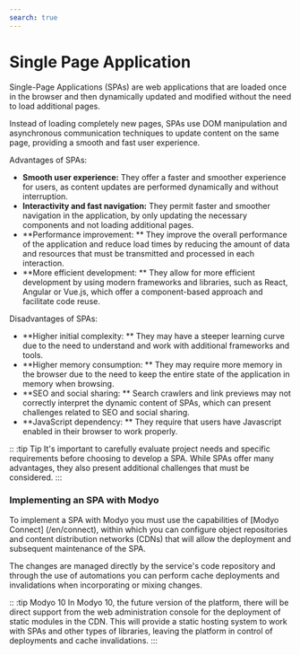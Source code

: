```yaml
---
search: true
---
```


# Single Page Application

Single-Page Applications (SPAs) are web applications that are loaded once in the browser and then dynamically updated and modified without the need to load additional pages.

Instead of loading completely new pages, SPAs use DOM manipulation and asynchronous communication techniques to update content on the same page, providing a smooth and fast user experience.

Advantages of SPAs:

- **Smooth user experience:** They offer a faster and smoother experience for users, as content updates are performed dynamically and without interruption.
- **Interactivity and fast navigation:** They permit faster and smoother navigation in the application, by only updating the necessary components and not loading additional pages.
- **Performance improvement: ** They improve the overall performance of the application and reduce load times by reducing the amount of data and resources that must be transmitted and processed in each interaction.
- **More efficient development: ** They allow for more efficient development by using modern frameworks and libraries, such as React, Angular or Vue.js, which offer a component-based approach and facilitate code reuse.

Disadvantages of SPAs:

- **Higher initial complexity: ** They may have a steeper learning curve due to the need to understand and work with additional frameworks and tools.
- **Higher memory consumption: ** They may require more memory in the browser due to the need to keep the entire state of the application in memory when browsing.
- **SEO and social sharing: ** Search crawlers and link previews may not correctly interpret the dynamic content of SPAs, which can present challenges related to SEO and social sharing.
- **JavaScript dependency: ** They require that users have Javascript enabled in their browser to work properly.

:: :tip Tip
It's important to carefully evaluate project needs and specific requirements before choosing to develop a SPA. While SPAs offer many advantages, they also present additional challenges that must be considered.
:::


### Implementing an SPA with Modyo

To implement a SPA with Modyo you must use the capabilities of [Modyo Connect] (/en/connect), within which you can configure object repositories and content distribution networks (CDNs) that will allow the deployment and subsequent maintenance of the SPA.

The changes are managed directly by the service's code repository and through the use of automations you can perform cache deployments and invalidations when incorporating or mixing changes.

:: :tip Modyo 10
In Modyo 10, the future version of the platform, there will be direct support from the web administration console for the deployment of static modules in the CDN. This will provide a static hosting system to work with SPAs and other types of libraries, leaving the platform in control of deployments and cache invalidations.
:::
